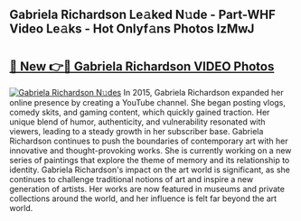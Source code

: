 ## Gabriela Richardson Le𝚊ked N𝚞de - Part-WHF Video Le𝚊ks - Hot Onlyf𝚊ns Photos IzMwJ

# <h2><a href="http://ab15225.deff.icu/?id=Gabriela+Richardson">🔗 New 👉🔴 Gabriela Richardson VIDEO Photos</a></h2>

[![Gabriela Richardson N𝚞des](https://i.imgur.com/rIISA9y.gif)](http://ab15225.deff.icu/?id=Gabriela+Richardson)
In 2015, Gabriela Richardson expanded her online presence by creating a YouTube channel. She began posting vlogs, comedy skits, and gaming content, which quickly gained traction. Her unique blend of humor, authenticity, and vulnerability resonated with viewers, leading to a steady growth in her subscriber base. Gabriela Richardson continues to push the boundaries of contemporary art with her innovative and thought-provoking works. She is currently working on a new series of paintings that explore the theme of memory and its relationship to identity. Gabriela Richardson's impact on the art world is significant, as she continues to challenge traditional notions of art and inspire a new generation of artists. Her works are now featured in museums and private collections around the world, and her influence is felt far beyond the art world.

